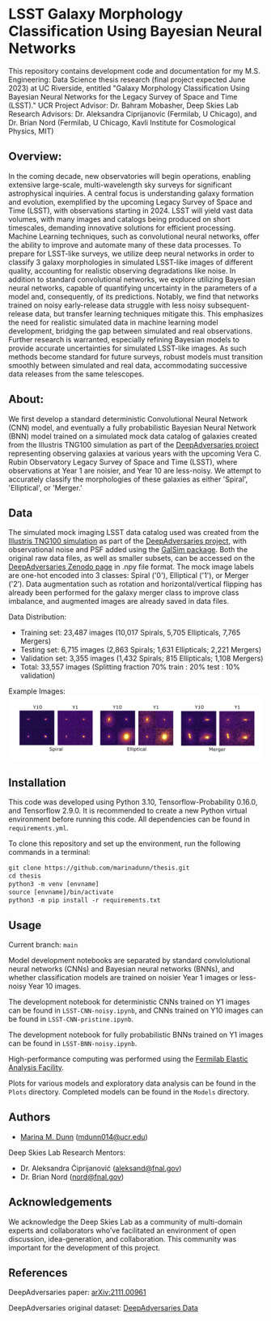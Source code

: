 # LSST Galaxy Morphology Classification Using Bayesian Neural Networks
This repository contains development code and documentation for my M.S. Engineering: Data Science thesis research (final project expected June 2023) at UC Riverside, entitled "Galaxy Morphology Classification Using Bayesian Neural Networks for the Legacy Survey of Space and Time (LSST)." UCR Project Advisor: Dr. Bahram Mobasher, Deep Skies Lab Research Advisors: Dr. Aleksandra Ciprijanovic (Fermilab, U Chicago), and Dr. Brian Nord (Fermilab, U Chicago, Kavli Institute for Cosmological Physics, MIT)

## Overview:
In the coming decade, new observatories will begin operations, enabling extensive large-scale, multi-wavelength sky surveys for significant astrophysical inquiries. A central focus is understanding galaxy formation and evolution, exemplified by the upcoming Legacy Survey of Space and Time (LSST), with observations starting in 2024. LSST will yield vast data volumes, with many images and catalogs being produced on short timescales, demanding innovative solutions for efficient processing. Machine Learning techniques, such as convolutional neural networks, offer the ability to improve and automate many of these data processes. To prepare for LSST-like surveys, we utilize deep neural networks in order to classify 3 galaxy morphologies in simulated LSST-like images of different quality, accounting for realistic observing degradations like noise. In addition to standard convolutional networks, we explore utilizing Bayesian neural networks, capable of quantifying uncertainty in the parameters of a model and, consequently, of its predictions. Notably, we find that networks trained on noisy early-release data struggle with less noisy subsequent-release data, but transfer learning techniques mitigate this. This emphasizes the need for realistic simulated data in machine learning model development, bridging the gap between simulated and real observations. Further research is warranted, especially refining Bayesian models to provide accurate uncertainties for simulated LSST-like images. As such methods become standard for future surveys, robust models must transition smoothly between simulated and real data, accommodating successive data releases from the same telescopes.

## About:
We first develop a standard deterministic Convolutional Neural Network (CNN) model, and eventually a fully probabilistic Bayesian Neural Network (BNN) model trained on a simulated mock data catalog of galaxies created from the Illustris TNG100 simulation as part of the [DeepAdversaries project](https://github.com/AleksCipri/DeepAdversaries) representing observing galaxies at various years with the upcoming Vera C. Rubin Observatory Legacy Survey of Space and Time (LSST), where observations at Year 1 are noisier, and Year 10 are less-noisy. We attempt to accurately classify the morphologies of these galaxies as either 'Spiral', 'Elliptical', or 'Merger.'

## Data
The simulated mock imaging LSST data catalog used was created from the [Illustris TNG100 simulation](https://www.illustris-project.org) as part of the [DeepAdversaries project](https://github.com/AleksCipri/DeepAdversaries), with observational noise and PSF added using the [GalSim package](https://github.com/GalSim-developers/GalSim). Both the original raw data files, as well as smaller subsets, can be accessed on the [DeepAdversaries Zenodo page](https://zenodo.org/record/5514180#.Ymb3zi-B2L2) in .npy file format. The mock image labels are one-hot encoded into 3 classes: Spiral ('0'), Elliptical ('1'), or Merger ('2’). Data augmentation such as rotation and horizontal/vertical flipping has already been performed for the galaxy merger class to improve class imbalance, and augmented images are already saved in data files.

Data Distribution:
* Training set: 23,487 images (10,017 Spirals, 5,705 Ellipticals, 7,765 Mergers)
* Testing set: 6,715 images (2,863 Spirals; 1,631 Ellipticals; 2,221 Mergers)
* Validation set: 3,355 images (1,432 Spirals; 815 Ellipticals; 1,108 Mergers)
* Total: 33,557 images (Splitting fraction 70% train : 20% test : 10% validation)

Example Images:
![Example Galaxy Images for Year 1 and Year 10](https://github.com/marinadunn/thesis/blob/main/Plots/EDA/example_images.jpg "Example Images of Year 1 & Year 10 Galaxies")

## Installation
This code was developed using Python 3.10, Tensorflow-Probability 0.16.0, and Tensorflow 2.9.0. It is recommended to create a new Python virtual environment before running this code. All dependencies can be found in `requirements.yml`.

To clone this repository and set up the environment, run the following commands in a terminal:
```
git clone https://github.com/marinadunn/thesis.git
cd thesis
python3 -m venv [envname]
source [envname]/bin/activate
python3 -m pip install -r requirements.txt
```

## Usage
Current branch: `main`

Model development notebooks are separated by standard convlolutional neural networks (CNNs) and Bayesian neural networks (BNNs), and whether classification models are trained on noisier Year 1 images or less-noisy Year 10 images.

The development notebook for deterministic CNNs trained on Y1 images can be found in `LSST-CNN-noisy.ipynb`, and CNNs trained on Y10 images can be found in `LSST-CNN-pristine.ipynb`.

The development notebook for fully probabilistic BNNs trained on Y1 images can be found in `LSST-BNN-noisy.ipynb`.

High-performance computing was performed using the [Fermilab Elastic Analysis Facility](https://eafjupyter.readthedocs.io/en/latest/).

Plots for various models and exploratory data analysis can be found in the `Plots` directory. Completed models can be found in the `Models` directory.

## Authors
- [Marina M. Dunn](https://marinadunn.github.io) (<mdunn014@ucr.edu>)

Deep Skies Lab Research Mentors:
- Dr. Aleksandra Ćiprijanović (<aleksand@fnal.gov>)
- Dr. Brian Nord (<nord@fnal.gov>)

## Acknowledgements
We acknowledge the Deep Skies Lab as a community of multi-domain experts and collaborators who’ve facilitated an environment of open discussion, idea-generation, and collaboration. This community was important for the development of this project.

## References
DeepAdversaries paper: [arXiv:2111.00961](https://ui.adsabs.harvard.edu/abs/2021arXiv211100961C/abstract)

DeepAdversaries original dataset: [DeepAdversaries Data](https://zenodo.org/record/5514180#.ZERSvS_MJp8)
